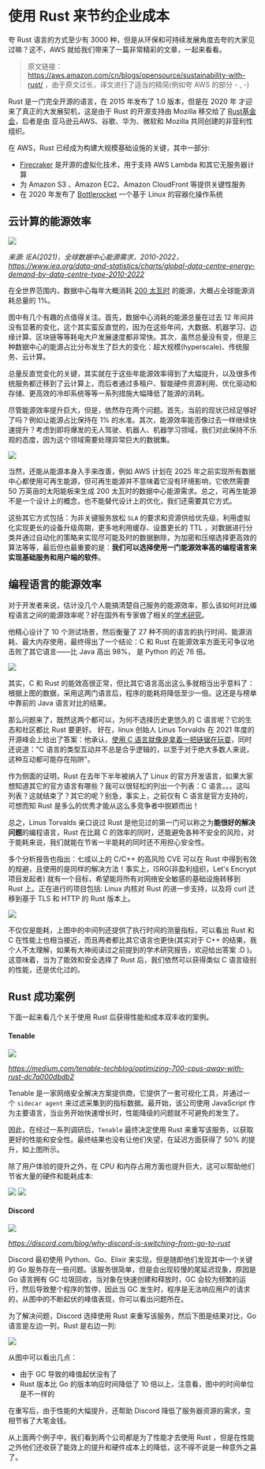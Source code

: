 # 使用 Rust 来节约企业成本
夸 Rust 语言的方式至少有 3000 种，但是从环保和可持续发展角度去夸的大家见过嘛？这不，AWS 就给我们带来了一篇非常精彩的文章，一起来看看。

> 原文链接： https://aws.amazon.com/cn/blogs/opensource/sustainability-with-rust/ ，由于原文过长，译文进行了适当的精简(例如夸 AWS 的部分 - , -)

Rust 是一门完全开源的语言，在 2015 年发布了 1.0 版本，但是在 2020 年 才迎来了真正的大发展契机，这是由于 Rust 的开源支持由 Mozilla 移交给了 [Rust基金会](https://foundation.rust-lang.org/)，后者是由 亚马逊云AWS、谷歌、华为、微软和 Mozilla 共同创建的非营利性组织。

在 AWS，Rust 已经成为构建大规模基础设施的关键，其中一部分:

- [Firecraker](https://firecracker-microvm.github.io/) 是开源的虚拟化技术，用于支持 AWS Lambda 和其它无服务器计算
- 为 Amazon S3 、Amazon EC2、Amazon CloudFront 等提供关键性服务
- 在 2020 年发布了 [Bottlerocket](https://aws.amazon.com/bottlerocket/) 一个基于 Linux 的容器化操作系统

## 云计算的能源效率

<img src="https://pica.zhimg.com/80/v2-f3be97bda5058c1b490bd393e5cd2910_1440w.png" />

*来源: IEA(2021)，全球数据中心能源需求，2010-2022，https://www.iea.org/data-and-statistics/charts/global-data-centre-energy-demand-by-data-centre-type-2010-2022*

在全世界范围内，数据中心每年大概消耗 [200 太瓦时](https://www.iea.org/data-and-statistics/charts/global-data-centre-energy-demand-by-data-centre-type-2010-2022) 的能源，大概占全球能源消耗总量的 1%。

图中有几个有趣的点值得关注。首先，数据中心消耗的能源总量在过去 12 年间并没有显著的变化，这个其实蛮反直觉的，因为在这些年间，大数据、机器学习、边缘计算、区块链等等耗电大户发展速度都非常快。其次，虽然总量没有变，但是三种数据中心的能源占比分布发生了巨大的变化：超大规模(hyperscale)、传统服务、云计算。

总量反直觉变化的关键，其实就在于这些年能源效率得到了大幅提升，以及很多传统服务都迁移到了云计算上，而后者通过多租户、智能硬件资源利用、优化驱动和存储、更高效的冷却系统等等一系列措施大幅降低了能源的消耗。

尽管能源效率提升巨大，但是，依然存在两个问题。首先，当前的现状已经足够好了吗？例如让能源占比保持在 1% 的水准。其次，能源效率能否像过去一样继续快速提升？考虑到即将爆发的无人驾驶、机器人、机器学习领域，我们对此保持不乐观的态度，因为这个领域需要处理异常巨大的数据集。

<img src="https://pic2.zhimg.com/80/v2-5842ced7c60cdf549375b64a2c43804c_1440w.jpeg" />

当然，还能从能源本身入手来改善，例如 AWS 计划在 2025 年之前实现所有数据中心都使用可再生能源，但可再生能源并不意味着它没有环境影响，它依然需要 50 万英亩的太阳能板来生成 200 太瓦时的数据中心能源需求。总之，可再生能源不是一个设计上的概念，也不能替代设计上的优化，我们还需要其它方式。

这些其它方式包括：为非关键服务放松 `SLA` 的要求和资源供给优先级，利用虚拟化实现更长的设备升级周期，更多地利用缓存、设置更长的 TTL ，对数据进行分类并通过自动化的策略来实现尽可能及时的数据删除，为加密和压缩选择更高效的算法等等，最后但也最重要的是：**我们可以选择使用一门能源效率高的编程语言来实现基础服务和用户端的软件**。

## 编程语言的能源效率
对于开发者来说，估计没几个人能搞清楚自己服务的能源效率，那么该如何对比编程语言之间的能源效率呢？好在国外有专家做了相关的[学术研究](https://greenlab.di.uminho.pt/wp-content/uploads/2017/10/sleFinal.pdf)。

他精心设计了 10 个测试场景，然后衡量了 27 种不同的语言的执行时间、能源消耗、最大内存使用，最终得出了一个结论：C 和 Rust 在能源效率方面无可争议地击败了其它语言——比 Java 高出 98%， 是 Python 的近 76 倍。

<img src="https://pic1.zhimg.com/80/v2-f39a453280eba7365b684cd882df9f78_1440w.png" />

其实，C 和 Rust 的能效高很正常，但比其它语言高出这么多就相当出乎意料了：根据上图的数据，采用这两门语言后，程序的能耗将降低至少一倍。这还是与榜单中靠前的 Java 语言对比的结果。

那么问题来了，既然这两个都可以，为何不选择历史更悠久的 C 语言呢？它的生态和社区都比 Rust 要更好。 好在，linux 创始人 Linus Torvalds 在 2021 年度的开源峰会上给出了答案：他承认，[使用 C 语言就像是拿着一把链锯在玩耍](https://thenewstack.io/linus-torvalds-on-community-rust-and-linuxs-longevity/)，同时还说道："C 语言的类型互动并不总是合乎逻辑的，以至于对于绝大多数人来说，这种互动都可能存在陷阱"。

作为侧面的证明，Rust 在去年下半年被纳入了 Linux 的官方开发语言，如果大家想知道其它的官方语言有哪些？我可以很轻松的列出一个列表：C 语言。。。这叫列表？这就结束了？其它的呢？别急，事实上，之前仅有 C 语言是官方支持的，可想而知 Rust 是多么的优秀才能从这么多竞争者中脱颖而出！

总之，Linus Torvalds 亲口说过 Rust 是他见过的第一门可以称之为**能很好的解决问题**的编程语言，Rust 在比肩 C 的效率的同时，还能避免各种不安全的风险，对于能耗来说，我们就能在节省一半能耗的同时还不用担心安全性。

多个分析报告也指出：七成以上的 C/C++ 的高风险 CVE 可以在 Rust 中得到有效的规避，且使用的是同样的解决方法！事实上，ISRG(非盈利组织，Let's Encrypt 项目发起者) 就有一个目标，希望能将所有对网络安全敏感的基础设施转移到 Rust 上。正在进行的项目包括: Linux 内核对 Rust 的进一步支持，以及将 curl 迁移到基于 TLS 和 HTTP 的 Rust 版本上。

<img src="https://pic2.zhimg.com/80/v2-c15207d4631d0ccfea6681de57b36725_1440w.png" />

不仅仅是能耗，上图中的中间列还提供了执行时间的测量指标，可以看出 Rust 和 C 在性能上也相当接近，而且两者都比其它语言也更快(其实对于 C++ 的结果，我个人不太理解，如果有大神阅读过之前提到的学术研究报告，欢迎给出答案 :D )。这意味着，当为了能效和安全选择了 Rust 后，我们依然可以获得类似 C 语言级别的性能，还是优化过的。

## Rust 成功案例
下面一起来看几个关于使用 Rust 后获得性能和成本双丰收的案例。

#### Tenable
<img src="https://pica.zhimg.com/80/v2-f631c943c213775f9532a31ceaadb3ff_1440w.png" />

*https://medium.com/tenable-techblog/optimizing-700-cpus-away-with-rust-dc7a000dbdb2*

Tenable 是一家网络安全解决方案提供商，它提供了一套可视化工具，并通过一个 `sidecar agent` 来过滤采集到的指标数据。最开始，该公司使用 JavaScript 作为主要语言，当业务开始快速增长时，性能降级的问题就不可避免的发生了。

因此，在经过一系列调研后，`Tenable` 最终决定使用 Rust 来重写该服务，以获取更好的性能和安全性。最终结果也没有让他们失望，在延迟方面获得了 50% 的提升，如上图所示。

除了用户体验的提升之外，在 CPU 和内存占用方面也提升巨大，这可以帮助他们节省大量的硬件和能耗成本:

<img src="https://pic1.zhimg.com/80/v2-3f8bf46b5df67290b65409b3d1bd29ad_1440w.png" />

<img src="https://pic1.zhimg.com/80/v2-95b121d6c38ced2841dc5ff2f82d1ceb_1440w.png" />

#### Discord

<img src="https://pic3.zhimg.com/80/v2-29cdb47ea7efbce596038c647cdbd108_1440w.png" />

*https://discord.com/blog/why-discord-is-switching-from-go-to-rust*

Discord 最初使用 Python、Go、Elixir 来实现，但是随即他们发现其中一个关键的 Go 服务存在一些问题。该服务很简单，但是会出现较慢的尾延迟现象，原因是 Go 语言拥有 GC 垃圾回收，当对象在快速创建和释放时，GC 会较为频繁的运行，然后导致整个程序的暂停，因此当 GC 发生时，程序是无法响应用户的请求的，从图中的不断起伏的峰值表现，你可以看出问题所在。

为了解决问题，Discord 选择使用 Rust 来重写该服务，然后下图是结果对比，Go 语言是左边一列，Rust 是右边一列:

<img src="https://pic1.zhimg.com/80/v2-3cc17afdf0495fb57c25b1abfc629114_1440w.png">

从图中可以看出几点：

- 由于 GC 导致的峰值起伏没有了
- Rust 版本比 Go 的版本响应时间降低了 10 倍以上，注意看，图中的时间单位是不一样的

在重写后，由于性能的大幅提升，还帮助 Discord 降低了服务器资源的需求，变相节省了大笔金钱。

从上面两个例子中，我们看到两个公司都是为了性能才去使用 Rust ，但是在性能之外他们还收获了能效上的提升和硬件成本上的降低，这不得不说是一种意外之喜了。



